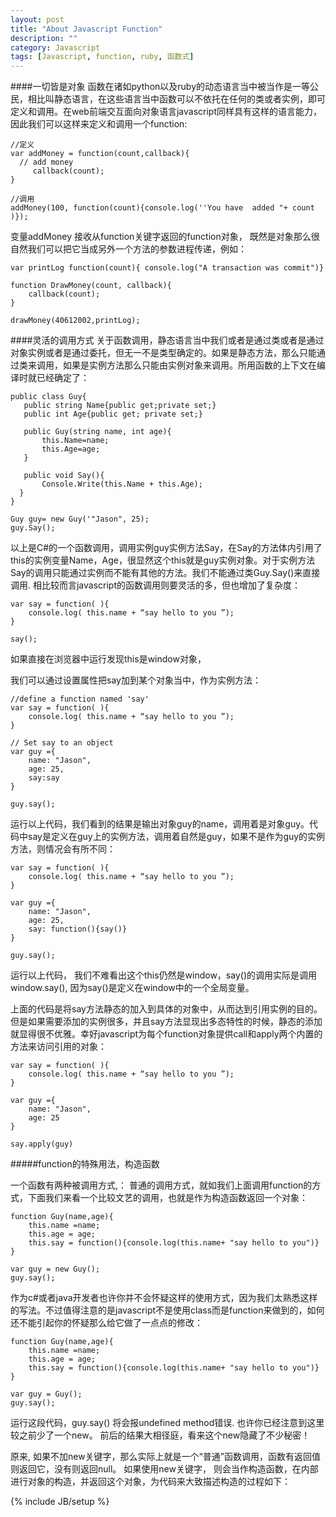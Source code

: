 ```yaml
---
layout: post
title: "About Javascript Function"
description: ""
category: Javascript 
tags: [Javascript, function, ruby, 函数式]
---
```


####一切皆是对象
函数在诸如python以及ruby的动态语言当中被当作是一等公民，相比叫静态语言，在这些语言当中函数可以不依托在任何的类或者实例，即可定义和调用。在web前端交互面向对象语言javascript同样具有这样的语言能力，因此我们可以这样来定义和调用一个function:

    //定义   
    var addMoney = function(count,callback){
      // add money
         callback(count);
    }

    //调用
    addMoney(100, function(count){console.log(''You have  added "+ count )});

变量addMoney 接收从function关键字返回的function对象， 既然是对象那么很自然我们可以把它当成另外一个方法的参数进程传递，例如：

    var printLog function(count){ console.log("A transaction was commit")}

    function DrawMoney(count, callback){
        callback(count);
    }

    drawMoney(40612002,printLog); 

####灵活的调用方式
关于函数调用，静态语言当中我们或者是通过类或者是通过对象实例或者是通过委托，但无一不是类型确定的。如果是静态方法，那么只能通过类来调用，如果是实例方法那么只能由实例对象来调用。所用函数的上下文在编译时就已经确定了：

    public class Guy{
       public string Name{public get;private set;}
       public int Age{public get; private set;}

       public Guy(string name, int age){
           this.Name=name;
           this.Age=age;
       }

       public void Say(){
           Console.Write(this.Name + this.Age);
      }
    }

    Guy guy= new Guy('"Jason", 25);
    guy.Say();

以上是C#的一个函数调用，调用实例guy实例方法Say，在Say的方法体内引用了this的实例变量Name，Age，很显然这个this就是guy实例对象。对于实例方法Say的调用只能通过实例而不能有其他的方法。我们不能通过类Guy.Say()来直接调用.
相比较而言javascript的函数调用则要灵活的多，但也增加了复杂度：

    var say = function( ){
        console.log( this.name + “say hello to you ”);
    }

    say();

如果直接在浏览器中运行发现this是window对象， 

我们可以通过设置属性把say加到某个对象当中，作为实例方法：

    //define a function named 'say'
    var say = function( ){
        console.log( this.name + “say hello to you ”);
    }

    // Set say to an object 
    var guy ={
        name: "Jason",
        age: 25,
        say:say
    }

    guy.say();

运行以上代码，我们看到的结果是输出对象guy的name，调用着是对象guy。代码中say是定义在guy上的实例方法，调用着自然是guy，如果不是作为guy的实例方法，则情况会有所不同：

    var say = function( ){
        console.log( this.name + “say hello to you ”);
    }

    var guy ={
        name: "Jason",
        age: 25,
        say: function(){say()}
    }

    guy.say();

运行以上代码， 我们不难看出这个this仍然是window，say()的调用实际是调用window.say(), 因为say()是定义在window中的一个全局变量。 

上面的代码是将say方法静态的加入到具体的对象中，从而达到引用实例的目的。 但是如果需要添加的实例很多，并且say方法显现出多态特性的时候，静态的添加就显得很不优雅。幸好javascript为每个function对象提供call和apply两个内置的方法来访问引用的对象：

    var say = function( ){
        console.log( this.name + “say hello to you ”);
    }

    var guy ={
        name: "Jason",
        age: 25
    }

    say.apply(guy)


#####function的特殊用法，构造函数  


一个函数有两种被调用方式,：
普通的调用方式，就如我们上面调用function的方式，下面我们来看一个比较文艺的调用，也就是作为构造函数返回一个对象：

    function Guy(name,age){
        this.name =name;
        this.age = age;
        this.say = function(){console.log(this.name+ "say hello to you")}
    }

    var guy = new Guy();
    guy.say();

作为c#或者java开发者也许你并不会怀疑这样的使用方式，因为我们太熟悉这样的写法。不过值得注意的是javascript不是使用class而是function来做到的，如何还不能引起你的怀疑那么给它做了一点点的修改：

    function Guy(name,age){
        this.name =name;
        this.age = age;
        this.say = function(){console.log(this.name+ "say hello to you")}
    }

    var guy = Guy();
    guy.say();

运行这段代码，guy.say() 将会报undefined method错误. 也许你已经注意到这里较之前少了一个new。 前后的结果大相径庭，看来这个new隐藏了不少秘密！ 

原来, 如果不加new关键字，那么实际上就是一个“普通”函数调用，函数有返回值则返回它，没有则返回null。 
如果使用new关键字， 则会当作构造函数，在内部进行对象的构造，并返回这个对象，为代码来大致描述构造的过程如下：

{% include JB/setup %}
